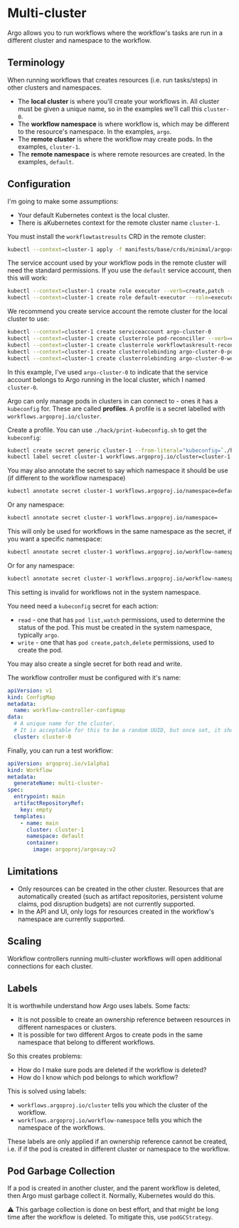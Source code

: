 # Multi-cluster

Argo allows you to run workflows where the workflow's tasks are run in a different cluster and namespace to the
workflow.

## Terminology

When running workflows that creates resources (i.e. run tasks/steps) in other clusters and namespaces.

* The **local cluster** is where you'll create your workflows in. All cluster must be given a unique name, so in the
  examples we'll call this `cluster-0`.
* The **workflow namespace** is where workflow is, which may be different to the resource's namespace. In the
  examples, `argo`.
* The **remote cluster** is where the workflow may create pods. In the examples, `cluster-1`.
* The **remote namespace** is where remote resources are created. In the examples, `default`.

## Configuration

I'm going to make some assumptions:

* Your default Kubernetes context is the local cluster.
* There is aKubernetes context for the remote cluster name `cluster-1`.

You must install the `workflowtastresults` CRD in the remote cluster:

```bash
kubectl --context=cluster-1 apply -f manifests/base/crds/minimal/argoproj.io_workflowtaskresults.yaml
```

The service account used by your workflow pods in the remote cluster will need the standard permissions. If you use
the `default` service account, then this will work:

```bash
kubectl --context=cluster-1 create role executor --verb=create,patch --resource=workflowtaskresults.argoproj.io
kubectl --context=cluster-1 create role default-executor --role=executor --user=system:serviceaccount:default:default
```

We recommend you create service account the remote cluster for the local cluster to use:

<!-- this block of code is replicated in Makefile, if you change it here, copy it there -->

```bash
kubectl --context=cluster-1 create serviceaccount argo-cluster-0
kubectl --context=cluster-1 create clusterrole pod-reconciller --verb=create,patch,delete,list,watch --resource=pods,pods/exec
kubectl --context=cluster-1 create clusterrole workflowtaskresult-reconciller --verb=list,watch,deletecollection --resource=workflowtaskresults.argoproj.io
kubectl --context=cluster-1 create clusterrolebinding argo-cluster-0-pod-reconciller --clusterrole=pod-reconciller --user=system:serviceaccount:default:argo-cluster-0
kubectl --context=cluster-1 create clusterrolebinding argo-cluster-0-workflowtaskresult-reconciller --clusterrole=workflowtaskresult-reconciller --user=system:serviceaccount:default:argo-cluster-0
```

In this example, I've used `argo-cluster-0` to indicate that the service account belongs to Argo running in the local
cluster, which I named `cluster-0`.

Argo can only manage pods in clusters in can connect to - ones it has a `kubeconfig` for. These are called **profiles**.
A profile is a secret labelled with `workflows.argoproj.io/cluster`.

Create a profile. You can use `./hack/print-kubeconfig.sh` to get the `kubeconfig`:

```bash
kubectl create secret generic cluster-1 --from-literal="kubeconfig=`./hack/print-kubeconfig.sh cluster-1 default argo-cluster-0`"
kubectl label secret cluster-1 workflows.argoproj.io/cluster=cluster-1
```

You may also annotate the secret to say which namespace it should be use (if different to the workflow namespace)

```bash
kubectl annotate secret cluster-1 workflows.argoproj.io/namespace=default
```

Or any namespace:

```bash
kubectl annotate secret cluster-1 workflows.argoproj.io/namespace=
```

This will only be used for workflows in the same namespace as the secret, if you want a specific namespace:

```bash
kubectl annotate secret cluster-1 workflows.argoproj.io/workflow-namespace=default
```

Or for any namespace:

```bash
kubectl annotate secret cluster-1 workflows.argoproj.io/workflow-namespace=
```

This setting is invalid for workflows not in the system namespace.

You need need a `kubeconfig` secret for each action:

* `read` - one that has `pod list,watch` permissions, used to determine the status of the pod. This must be created in
  the system namespace, typically `argo`.
* `write` - one that has `pod create,patch,delete` permissions, used to create the pod.

You may also create a single secret for both read and write.

The workflow controller must be configured with it's name:

```yaml
apiVersion: v1
kind: ConfigMap
metadata:
  name: workflow-controller-configmap
data:
  # A unique name for the cluster.
  # It is acceptable for this to be a random UUID, but once set, it should not be changed.
  cluster: cluster-0
```

Finally, you can run a test workflow:

```yaml
apiVersion: argoproj.io/v1alpha1
kind: Workflow
metadata:
  generateName: multi-cluster-
spec:
  entrypoint: main
  artifactRepositoryRef:
    key: empty
  templates:
    - name: main
      cluster: cluster-1
      namespace: default
      container:
        image: argoproj/argosay:v2
```

## Limitations

* Only resources can be created in the other cluster. Resources that are automatically created (such as artifact
  repositories, persistent volume claims, pod disruption budgets) are not currently supported.
* In the API and UI, only logs for resources created in the workflow's namespace are currently supported.

## Scaling

Workflow controllers running multi-cluster workflows will open additional connections for each cluster.

## Labels

It is worthwhile understand how Argo uses labels. Some facts:

* It is not possible to create an ownership reference between resources in different namespaces or clusters.
* It is possible for two different Argos to create pods in the same namespace that belong to different workflows.

So this creates problems:

* How do I make sure pods are deleted if the workflow is deleted?
* How do I know which pod belongs to which workflow?

This is solved using labels:

* `workflows.argoproj.io/cluster` tells you which the cluster of the workflow.
* `workflows.argoproj.io/workflow-namespace` tells you which the namespace of the workflows.

These labels are only applied if an ownership reference cannot be created, i.e. if if the pod is created in different
cluster or namespace to the workflow.

## Pod Garbage Collection

If a pod is created in another cluster, and the parent workflow is deleted, then Argo must garbage collect it. Normally,
Kubernetes would do this.

⚠️ This garbage collection is done on best effort, and that might be long time after the workflow is deleted. To
mitigate this, use `podGCStrategy`.

